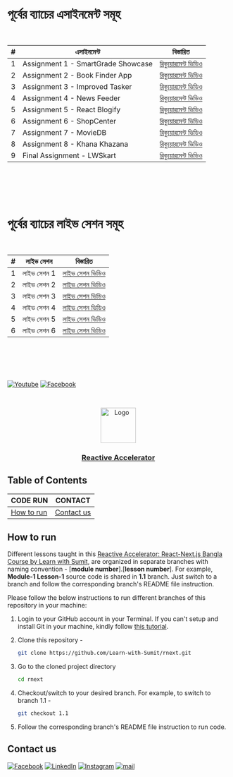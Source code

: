 # পূর্বের ব্যাচের এসাইনমেন্ট সমূহ
<br/>

| #  | এসাইনমেন্ট                                    | বিস্তারিত                          |
|----|------------------------------------------------|-----------------------------------|
| 1  | Assignment 1 - SmartGrade Showcase             | [রিক্যুয়ারমেন্ট ভিডিও](https://youtu.be/Y3FMXw4QXnI) |
| 2  | Assignment 2 - Book Finder App                 | [রিক্যুয়ারমেন্ট ভিডিও](https://youtu.be/aVX-_26XZQI) |
| 3  | Assignment 3 - Improved Tasker                 | [রিক্যুয়ারমেন্ট ভিডিও](https://youtu.be/t8ghbZBYpgg) |
| 4  | Assignment 4 - News Feeder                     | [রিক্যুয়ারমেন্ট ভিডিও](https://youtu.be/QNq9RAKYE1U) |
| 5  | Assignment 5 - React Blogify                   | [রিক্যুয়ারমেন্ট ভিডিও](https://youtu.be/NRtc_Qbf5XU) |
| 6  | Assignment 6 - ShopCenter                      | [রিক্যুয়ারমেন্ট ভিডিও](https://youtu.be/13kwEIO_p-4) |
| 7  | Assignment 7 - MovieDB                         | [রিক্যুয়ারমেন্ট ভিডিও](https://youtu.be/nl5dDHcWrX4) |
| 8  | Assignment 8 - Khana Khazana                   | [রিক্যুয়ারমেন্ট ভিডিও](https://youtu.be/BusSR-ZkMZo) |
| 9  | Final Assignment - LWSkart                     | [রিক্যুয়ারমেন্ট ভিডিও](https://youtu.be/tdSziJGH5nU) |

<br/>
<br/>
<br/>
<br/>




# পূর্বের ব্যাচের লাইভ সেশন সমূহ
<br/>


| #  | লাইভ সেশন                                    |  বিস্তারিত                                 |
|----|------------------------------------------------|-----------------------------------|
| 1  | লাইভ সেশন 1                                   | [লাইভ সেশন ভিডিও](https://youtube.com/live/qollImzEY_w) |
| 2  | লাইভ সেশন 2                                   | [লাইভ সেশন ভিডিও](https://youtube.com/live/a9Z_yuB0dS0) |
| 3  | লাইভ সেশন 3                                   | [লাইভ সেশন ভিডিও](https://youtube.com/live/2IjQUp1c9AA) |
| 4  | লাইভ সেশন 4                                   | [লাইভ সেশন ভিডিও](https://youtube.com/live/RY16tmT_LKs) |
| 5  | লাইভ সেশন 5                                   | [লাইভ সেশন ভিডিও](https://youtube.com/live/NbfGP3t1xDs) |
| 6  | লাইভ সেশন 6                                   | [লাইভ সেশন ভিডিও](https://youtube.com/live/qbfN3_H8C4Q) |



<br/>
<br/>
<br/>
<br/>




[![Youtube][youtube-shield]][youtube-url]
[![Facebook][facebook-shield]][facebook-group-url]

<!-- PROJECT LOGO -->
<br />
 <p align="center">
    <img src="https://avatars.githubusercontent.com/u/73503432?v=4" alt="Logo" width="80" height="80" />
    <h3 align="center "><a href="https://learnwithsumit.com/rnext" target="_blank" >Reactive Accelerator</a></h3>
 </p>

<!-- TABLE OF CONTENTS -->

## Table of Contents

| CODE RUN                   | CONTACT                    |
| -------------------------- | -------------------------- |
| [How to run](#-how-to-run) | [Contact us](#-contact-us) |

<!-- HOW TO RUN -->

## How to run

Different lessons taught in this [Reactive Accelerator: React-Next.js Bangla Course by Learn with Sumit](https://learnwithsumit.com/rnext), are organized in separate branches with naming convention - [**module number**].[**lesson number**]. For example, **Module-1 Lesson-1** source code is shared in **1.1** branch. Just switch to a branch and follow the corresponding branch's README file instruction.

Please follow the below instructions to run different branches of this repository in your machine:

1. Login to your GitHub account in your Terminal. If you can't setup and install Git in your machine, kindly follow [this tutorial](https://learnwithsumit.com/rnext/courses/rnext/git-github-refresher).

2. Clone this repository -
    ```sh
    git clone https://github.com/Learn-with-Sumit/rnext.git
    ```
3. Go to the cloned project directory
    ```sh
    cd rnext
    ```
4. Checkout/switch to your desired branch. For example, to switch to branch 1.1 -
    ```sh
    git checkout 1.1
    ```
5. Follow the corresponding branch's README file instruction to run code.

<!-- CONTACT  -->

## Contact us

[![Facebook][facebook-shield]][facebook-url]
[![LinkedIn][linkedin-shield]][linkedin-url]
[![Instagram][instagram-shield]][instagram-url]
[![mail][mail-shield]][mail-url]

<!-- MARKDOWN LINKS & IMAGES -->

[youtube-shield]: https://img.shields.io/badge/-Youtube-black.svg?style=flat-square&logo=youtube&color=555&logoColor=white
[youtube-url]: https://youtube.com/LearnwithSumit
[facebook-shield]: https://img.shields.io/badge/-Facebook-black.svg?style=flat-square&logo=facebook&color=555&logoColor=white
[facebook-url]: https://facebook.com/letslearnwithsumit
[facebook-group-url]: https://facebook.com/groups/learnwithsumit
[instagram-shield]: https://img.shields.io/badge/-Instagram-black.svg?style=flat-square&logo=instagram&color=555&logoColor=white
[instagram-url]: https://instagram.com/learnwithsumit
[linkedin-shield]: https://img.shields.io/badge/-LinkedIn-black.svg?style=flat-square&logo=linkedin&colorB=555
[linkedin-url]: https://linkedin.com/company/learnwithsumit
[thumbnail-shield]: https://i.ibb.co/d6hxnvd/Screenshot-50.png
[mail-shield]: https://img.shields.io/badge/%F0%9F%93%A7%20Email-support%40learnwithsumit.com-lightgray
[mail-url]: mailto:support@learnwithsumit.com
[htmlicon-shield]: https://img.icons8.com/external-flaticons-flat-flat-icons/28/undefined/external-html-computer-programming-flaticons-flat-flat-icons.png
